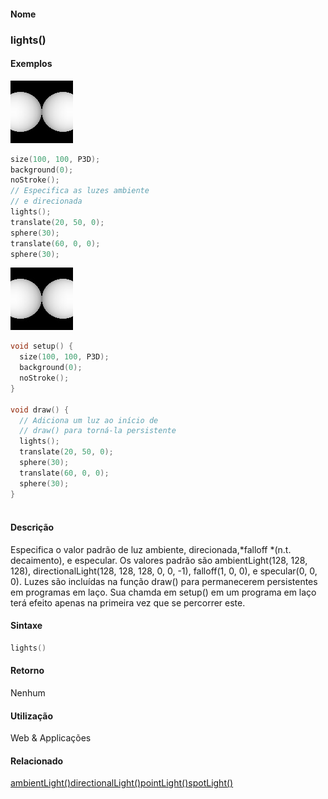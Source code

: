 
#### Nome
### lights()

#### Exemplos
<img border="0" height="100" src="media/lights_.jpg" width="100"/>

```pde
size(100, 100, P3D); 
background(0); 
noStroke(); 
// Especifica as luzes ambiente
// e direcionada 
lights(); 
translate(20, 50, 0); 
sphere(30); 
translate(60, 0, 0); 
sphere(30); 

```
<img border="0" height="100" src="media/lights_2.jpg" width="100"/>

```pde
void setup() { 
  size(100, 100, P3D); 
  background(0); 
  noStroke(); 
} 
 
void draw() { 
  // Adiciona um luz ao início de 
  // draw() para torná-la persistente 
  lights(); 
  translate(20, 50, 0); 
  sphere(30); 
  translate(60, 0, 0); 
  sphere(30); 
} 
 

```

#### Descrição
Especifica o valor padrão de luz ambiente, direcionada,*falloff *(n.t.
decaimento), e especular. Os valores padrão são
ambientLight(128, 128, 128), directionalLight(128, 128, 128, 0, 0, -1),
falloff(1, 0, 0), e specular(0, 0, 0). Luzes são
incluídas na função draw() para permanecerem
persistentes em programas em laço. Sua chamda em setup() em um
programa em laço terá efeito apenas na primeira vez que
se percorrer este.

#### Sintaxe
```pde
lights()

```

#### Retorno

	
Nenhum

#### Utilização

	
Web & Applicações

#### Relacionado
[ambientLight()](ambientLight_)[directionalLight()](directionalLight_)[pointLight()](pointLight_)[spotLight()](spotLight_)
